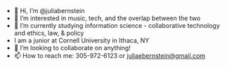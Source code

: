 - 👋 Hi, I’m @juliabernstein
- 👀 I’m interested in music, tech, and the overlap between the two
- 🌱 I’m currently studying information science - collaborative technology and ethics, law, & policy
- I am a junior at Cornell University in Ithaca, NY
- 💞️ I’m looking to collaborate on anything!
- 📫 How to reach me: 305-972-6123 or juliaebernstein@gmail.com

<!---
juliabernstein/juliabernstein is a ✨ special ✨ repository because its `README.md` (this file) appears on your GitHub profile.
You can click the Preview link to take a look at your changes.
--->
